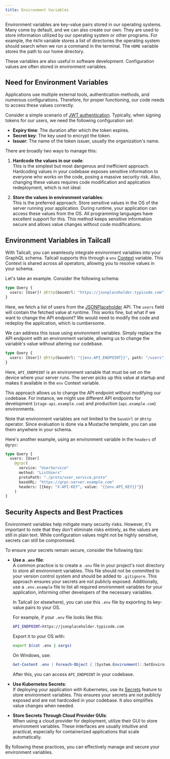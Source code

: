 ```yaml
---
title: Environment Variables
---
```


Environment variables are key-value pairs stored in our operating systems. Many come by default, and we can also create our own. They are used to store information utilized by our operating system or other programs. For example, the `PATH` variable stores a list of directories the operating system should search when we run a command in the terminal. The `HOME` variable stores the path to our home directory.

These variables are also useful in software development. Configuration values are often stored in environment variables.

## Need for Environment Variables

Applications use multiple external tools, authentication methods, and numerous configurations. Therefore, for proper functioning, our code needs to access these values correctly.

Consider a simple scenario of [JWT authentication](https://jwt.io/). Typically, when signing tokens for our users, we need the following configuration set:

- **Expiry time**: The duration after which the token expires.
- **Secret key**: The key used to encrypt the token.
- **Issuer**: The name of the token issuer, usually the organization's name.

There are broadly two ways to manage this:

1. **Hardcode the values in our code**: \
   This is the simplest but most dangerous and inefficient approach. Hardcoding values in your codebase exposes sensitive information to everyone who works on the code, posing a massive security risk. Also, changing these values requires code modification and application redeployment, which is not ideal.

2. **Store the values in environment variables**: \
   This is the preferred approach. Store sensitive values in the OS of the server running your application. During runtime, your application can access these values from the OS. All programming languages have excellent support for this. This method keeps sensitive information secure and allows value changes without code modifications.

## Environment Variables in Tailcall

With Tailcall, you can seamlessly integrate environment variables into your GraphQL schema. Tailcall supports this through a `env` [Context](context.md) variable. This Context is shared across all operators, allowing you to resolve values in your schema.

Let's take an example. Consider the following schema:

```graphql showLineNumbers
type Query {
  users: [User]! @http(baseUrl: "https://jsonplaceholder.typicode.com", path: "/users")
}
```

Here, we fetch a list of users from the [JSONPlaceholder](https://jsonplaceholder.typicode.com/) API. The `users` field will contain the fetched value at runtime. This works fine, but what if we want to change the API endpoint? We would need to modify the code and redeploy the application, which is cumbersome.

We can address this issue using environment variables. Simply replace the API endpoint with an environment variable, allowing us to change the variable's value without altering our codebase.

```graphql showLineNumbers
type Query {
  users: [User]! @http(baseUrl: "{{env.API_ENDPOINT}}", path: "/users")
}
```

Here, `API_ENDPOINT` is an environment variable that must be set on the device where your server runs. The server picks up this value at startup and makes it available in the `env` Context variable.

This approach allows us to change the API endpoint without modifying our codebase. For instance, we might use different API endpoints for development (`stage-api.example.com`) and production (`api.example.com`) environments.

Note that environment variables are not limited to the `baseUrl` or `@http` operator. Since evaluation is done via a Mustache template, you can use them anywhere in your schema.

Here's another example, using an environment variable in the `headers` of `@grpc`:

```graphql showLineNumbers
type Query {
  users: [User]
    @grpc(
      service: "UserService"
      method: "ListUsers"
      protoPath: "./proto/user_service.proto"
      baseURL: "https://grpc-server.example.com"
      headers: [{key: "X-API-KEY", value: "{{env.API_KEY}}"}]
    )
}
```

## Security Aspects and Best Practices

Environment variables help mitigate many security risks. However, it's important to note that they don't eliminate risks entirely, as the values are still in plain text. While configuration values might not be highly sensitive, secrets can still be compromised.

To ensure your secrets remain secure, consider the following tips:

- **Use a `.env` file**: \
  A common practice is to create a `.env` file in your project's root directory to store all environment variables. This file should not be committed to your version control system and should be added to `.gitignore`. This approach ensures your secrets are not publicly exposed. Additionally, use a `.env.example` file to list all required environment variables for your application, informing other developers of the necessary variables.

  In Tailcall (or elsewhere), you can use this `.env` file by exporting its key-value pairs to your OS.

  For example, if your `.env` file looks like this:

  ```bash
  API_ENDPOINT=https://jsonplaceholder.typicode.com
  ```

  Export it to your OS with:

  ```bash
  export $(cat .env | xargs)
  ```

  On Windows, use:

  ```powershell
  Get-Content .env | Foreach-Object { [System.Environment]::SetEnvironmentVariable($_.Split("=")[0], $_.Split("=")[1], "User") }
  ```

  After this, you can access `API_ENDPOINT` in your codebase.

- **Use Kubernetes Secrets**: \
  If deploying your application with Kubernetes, use its [Secrets](https://kubernetes.io/docs/concepts/configuration/secret/) feature to store environment variables. This ensures your secrets are not publicly exposed and are not hardcoded in your codebase. It also simplifies value changes when needed.

- **Store Secrets Through Cloud Provider GUIs**: \
  When using a cloud provider for deployment, utilize their GUI to store environment variables. These interfaces are usually intuitive and practical, especially for containerized applications that scale automatically.

By following these practices, you can effectively manage and secure your environment variables.
